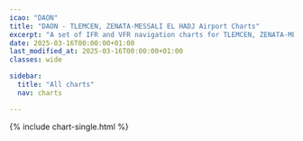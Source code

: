 ```yaml
---
icao: "DAON" 
title: "DAON - TLEMCEN, ZENATA-MESSALI EL HADJ Airport Charts"
excerpt: "A set of IFR and VFR navigation charts for TLEMCEN, ZENATA-MESSALI EL HADJ Airport"
date: 2025-03-16T00:00:00+01:00
last_modified_at: 2025-03-16T00:00:00+01:00
classes: wide

sidebar:
  title: "All charts"
  nav: charts

---
```


{% include chart-single.html %}